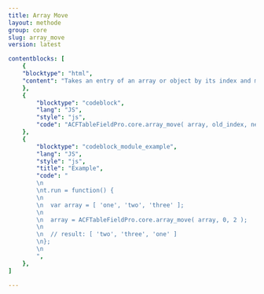 ```yaml
---
title: Array Move
layout: methode
group: core
slug: array_move
version: latest

contentblocks: [
	{
	"blocktype": "html",
	"content": "Takes an entry of an array or object by its index and moves it to an new index."
	},
	{
		"blocktype": "codeblock",
		"lang": "JS",
		"style": "js",
		"code": "ACFTableFieldPro.core.array_move( array, old_index, new_index );",
	},
	{
		"blocktype": "codeblock_module_example",
		"lang": "JS",
		"style": "js",
		"title": "Example",
		"code": "
		\n
		\nt.run = function() {
		\n
		\n	var array = [ 'one', 'two', 'three' ];
		\n
		\n	array = ACFTableFieldPro.core.array_move( array, 0, 2 );
		\n
		\n	// result: [ 'two', 'three', 'one' ]
		\n};
		\n
		",
	},
]

---
```

